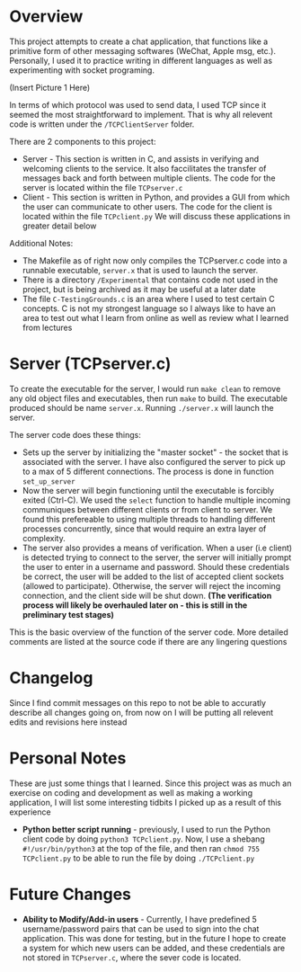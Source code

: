 # Overview
This project attempts to create a chat application, that functions like a primitive form of other messaging softwares (WeChat, Apple msg, etc.). Personally, I used it to practice writing in different languages as well as experimenting with socket programing. 

(Insert Picture 1 Here) 

In terms of which protocol was used to send data, I used TCP since it seemed the most straightforward to implement. That is why all relevent code is written under the `/TCPClientServer` folder. 

There are 2 components to this project:
* Server - This section is written in C, and assists in verifying and welcoming clients to the service. It also faccilitates the transfer of messages back and forth between multiple clients. The code for the server is located within the file `TCPserver.c`
* Client - This section is written in Python, and provides a GUI from which the user can communicate to other users. The code for the client is located within the file `TCPclient.py`
We will discuss these applications in greater detail below

Additional Notes:
* The Makefile as of right now only compiles the TCPserver.c code into a runnable executable, `server.x` that is used to launch the server. 
* There is a directory `/Experimental` that contains code not used in the project, but is being archived as it may be useful at a later date
* The file `C-TestingGrounds.c` is an area where I used to test certain C concepts. C is not my strongest language so I always like to have an area to test out what I learn from online as well as review what I learned from lectures

# Server (TCPserver.c)
To create the executable for the server, I would run `make clean` to remove any old object files and executables, then run `make` to build. The executable produced should be name `server.x`. Running `./server.x` will launch the server.

The server code does these things:
* Sets up the server by initializing the "master socket" - the socket that is associated with the server. I have also configured the server to pick up to a max of 5 different connections. The process is done in function `set_up_server`
* Now the server will begin functioning until the executable is forcibly exited (Ctrl-C). We used the `select` function to handle multiple incoming communiques between different clients or from client to server. We found this prefereable to using multiple threads to handling different processes concurrently, since that would require an extra layer of complexity. 
* The server also provides a means of verification. When a user (i.e client) is detected trying to connect to the server, the server will initially prompt the user to enter in a username and password. Should these credentials be correct, the user will be added to the list of accepted client sockets (allowed to participate). Otherwise, the server will reject the incoming connection, and the client side will be shut down. __(The verification process will likely be overhauled later on - this is still in the preliminary test stages)__

This is the basic overview of the function of the server code. More detailed comments are listed at the source code if there are any lingering questions

# Changelog
Since I find commit messages on this repo to not be able to accuratly describe all changes going on, from now on I will be putting all relevent edits and revisions here instead

# Personal Notes
These are just some things that I learned. Since this project was as much an exercise on coding and development as well as making a working application, I will list some interesting tidbits I picked up as a result of this experience

* __Python better script running__ - previously, I used to run the Python client code by doing `python3 TCPclient.py`. Now, I use a shebang `#!/usr/bin/python3` at the top of the file, and then ran `chmod 755 TCPclient.py` to be able to run the file by doing `./TCPclient.py`

# Future Changes
* __Ability to Modify/Add-in users__ - Currently, I have predefined 5 username/password pairs that can be used to sign into the chat application. This was done for testing, but in the future I hope to create a system for which new users can be added, and these credentials are not stored in `TCPserver.c`, where the sever code is located.



